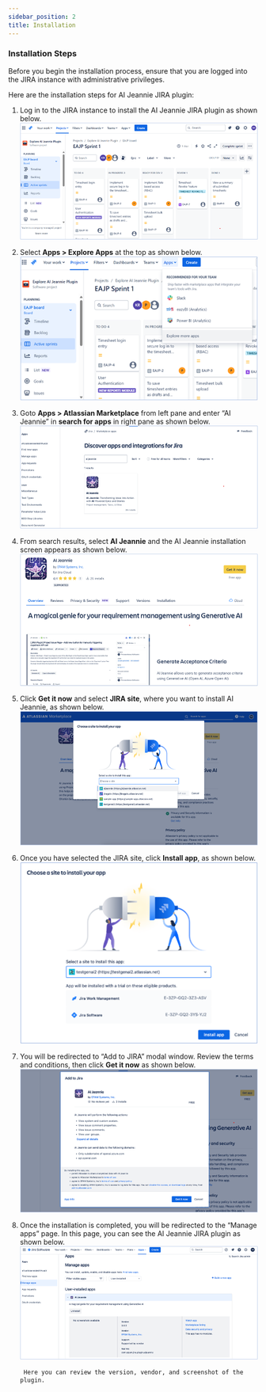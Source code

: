 ```yaml
---
sidebar_position: 2
title: Installation
---
```


### Installation Steps
Before you begin the installation process, ensure that you are logged into the JIRA instance with administrative privileges. 

Here are the installation steps for AI Jeannie JIRA plugin:

1. Log in to the JIRA instance to install the AI Jeannie JIRA plugin as shown below. 
     <img src="/screenshots/Installation/installation1.png" alt="Step 1" />
2. Select **Apps > Explore Apps** at the top as shown below.
        <img src="/screenshots/Installation/installation2.png" alt="Step 2" />
3. Goto **Apps > Atlassian Marketplace** from left pane and enter “AI Jeannie” in **search for apps** in right pane as shown below.
        <img src="/screenshots/Installation/installation3.png" alt="Step 3" />
4. From search results, select **AI Jeannie** and the AI Jeannie installation screen appears as shown below.
        <img src="/screenshots/Installation/installation4.png" alt="Step 4" />
5. Click **Get it now** and select **JIRA site**, where you want to install AI Jeannie, as shown below. 
        <img src="/screenshots/Installation/installation5.png" alt="Step 5" />
6. Once you have selected the JIRA site, click **Install app**, as shown below.
        <img src="/screenshots/Installation/installation6.png" alt="Step 6" />
7. You will be redirected to “Add to JIRA” modal window. Review the terms and conditions, then click **Get it now** as shown below. 
        <img src="/screenshots/Installation/installation7.png" alt="Step 7" />
8. Once the installation is completed, you will be redirected to the “Manage apps” page. In this page, you can see the AI Jeannie JIRA plugin as shown below. 
        <img src="/screenshots/Installation/installation8.png" alt="Step 8" />

        Here you can review the version, vendor, and screenshot of the plugin.




